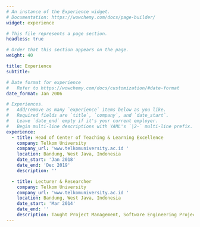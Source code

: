 ```yaml
---
# An instance of the Experience widget.
# Documentation: https://wowchemy.com/docs/page-builder/
widget: experience

# This file represents a page section.
headless: true

# Order that this section appears on the page.
weight: 40

title: Experience
subtitle:

# Date format for experience
#   Refer to https://wowchemy.com/docs/customization/#date-format
date_format: Jan 2006

# Experiences.
#   Add/remove as many `experience` items below as you like.
#   Required fields are `title`, `company`, and `date_start`.
#   Leave `date_end` empty if it's your current employer.
#   Begin multi-line descriptions with YAML's `|2-` multi-line prefix.
experience:
  - title: Head of Center of Teaching & Learning Excellence
    company: Telkom University
    company_url: 'www.telkomuniversity.ac.id '
    location: Bandung, West Java, Indonesia
    date_start: 'Jan 2018'
    date_end: 'Dec 2019'
    description: ''

  - title: Lecturer & Researcher
    company: Telkom University
    company_url: 'www.telkomuniversity.ac.id '
    location: Bandung, West Java, Indonesia
    date_start: 'Mar 2014'
    date_end: ''
    description: Taught Project Management, Software Engineering Project & Data Mining.
---
```

